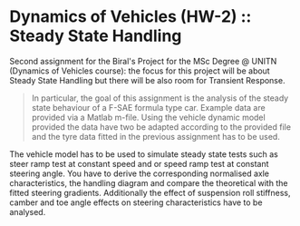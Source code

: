 # Dynamics of Vehicles (HW-2) :: Steady State Handling
Second assignment for the Biral's Project for the MSc Degree @ UNITN  (Dynamics of Vehicles course):
the focus for this project will be about Steady State Handling but there will be also room for Transient Response.

> In particular, the goal of this assignment is the analysis of the steady state behaviour of a F-SAE formula type car. Example data are provided via a Matlab m-file. Using the vehicle dynamic model provided the data have two be adapted according to the provided file and the tyre data fitted in the previous assignment has to be used.

The vehicle model has to be used to simulate steady state tests such as steer ramp test at constant speed and or speed ramp test at constant steering angle. You have to derive the corresponding normalised axle characteristics, the handling diagram and compare the theoretical with the fitted steering gradients. Additionally the effect of suspension roll stiffness, camber and toe angle effects on steering characteristics have to be analysed.
